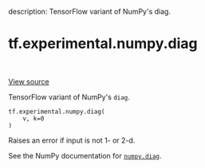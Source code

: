 description: TensorFlow variant of NumPy's diag.

<div itemscope itemtype="http://developers.google.com/ReferenceObject">
<meta itemprop="name" content="tf.experimental.numpy.diag" />
<meta itemprop="path" content="Stable" />
</div>

# tf.experimental.numpy.diag

<!-- Insert buttons and diff -->

<table class="tfo-notebook-buttons tfo-api nocontent" align="left">

</table>

<a target="_blank" class="external" href="/code/stable/tensorflow/python/ops/numpy_ops/np_array_ops.py">View source</a>



TensorFlow variant of NumPy's `diag`.


<pre class="devsite-click-to-copy prettyprint lang-py tfo-signature-link">
<code>tf.experimental.numpy.diag(
    v, k=0
)
</code></pre>



<!-- Placeholder for "Used in" -->

Raises an error if input is not 1- or 2-d.

See the NumPy documentation for [`numpy.diag`](https://numpy.org/doc/stable/reference/generated/numpy.diag.html).